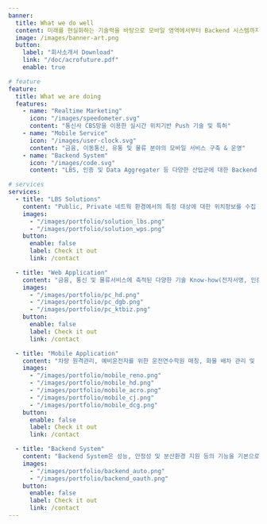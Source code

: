 ```yaml
---
banner:
  title: What we do well
  content: 미래를 현실화하는 기술력을 바탕으로 모바일 영역에서부터 Backend 시스템까지 다양한 IT환경에 최적의 서비스를 제공합니다.
  image: /images/banner-art.png
  button:
    label: "회사소개서 Download"
    link: "/doc/acrofuture.pdf"
    enable: true

# feature
feature:
  title: What we are doing
  features:
    - name: "Realtime Marketing"
      icon: "/images/speedometer.svg"
      content: "통신사 CBS망을 이용한 실시간 위치기반 Push 기술 및 특허"
    - name: "Mobile Service"
      icon: "/images/user-clock.svg"
      content: "금융, 이동통신, 유통 및 물류 분야의 모바일 서비스 구축 & 운영"
    - name: "Backend System"
      icon: "/images/code.svg"
      content: "LBS, 인증 및 Data Aggregater 등 다양한 산업군에 대한 Backend 구축 & 운영"

# services
services:
  - title: "LBS Solutions"
    content: "Public, Private 네트웍 환경에서의 특정 대상에 대한 위치정보를 수집 및 제공하고자 할 경우 LBS Solution을 이용하실 수 있습니다. 국가재난안전망사업에 도입된 솔루션은 성능과 안정성을 입증하였으며, 다양한 서비스환경을 고려한 Cross-platform을 지원하고 있습니다."
    images:
      - "/images/portfolio/solution_lbs.png"
      - "/images/portfolio/solution_wps.png"
    button:
      enable: false
      label: Check it out
      link: /contact

  - title: "Web Application"
    content: "금융, 통신 및 물류서비스에 축적된 다양한 기술 Know-how(전자서명, 인증, OCR, 보안 등)를 기반으로 고객서비스부터 Admin Web까지, MSA로 제공되는 우리만의 서비스를 지금 만날 수 있습니다."
    images:
      - "/images/portfolio/pc_hd.png"
      - "/images/portfolio/pc_dgb.png"
      - "/images/portfolio/pc_ktbiz.png"
    button:
      enable: false
      label: Check it out
      link: /contact

  - title: "Mobile Application"
    content: "차량 원격관리, 예비운전자를 위한 운전연수학원 매칭, 화물 배차 관리 및 화물전용 네비게이션 제공 등... 모바일 OS 기반의 서비스를 제공합니다. 자체 개발한 CBS SDK는 안드로이드 기반의 실시간 마케팅 SDK로 관련 특허를 보유하고 있으며, 이통사를 통하여 서비스를 제공하고 있습니다."
    images:
      - "/images/portfolio/mobile_reno.png"
      - "/images/portfolio/mobile_hd.png"
      - "/images/portfolio/mobile_acro.png"
      - "/images/portfolio/mobile_cj.png"
      - "/images/portfolio/mobile_dcg.png"
    button:
      enable: false
      label: Check it out
      link: /contact

  - title: "Backend System"
    content: "Backend System은 성능, 안정성 및 분산환경 지원 등의 기능을 기본으로 제공하여야 합니다. 당사는 AWS(Amazon Web Service) 환경의 MSA를 이용한 Global Service Infra를 국내 기업에 제공 중이며, OAuth 2.0(개방형 표준 프로토콜)기반의 인증시스템 구축을 포함하여 현재 국내 이동통신사 LBS Infra에 대한 개발&운영 업무 등을 수행하고 있습니다."
    images:
      - "/images/portfolio/backend_auto.png"
      - "/images/portfolio/backend_oauth.png"
    button:
      enable: false
      label: Check it out
      link: /contact
---
```

